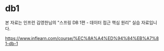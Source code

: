 # db1


본 자료는 인프런 김영한님의 "스프링 DB 1편 - 데이터 접근 핵심 원리" 실습 자료입니다.


https://www.inflearn.com/course/%EC%8A%A4%ED%94%84%EB%A7%81-db-1
